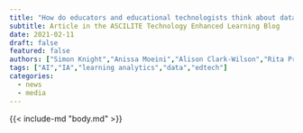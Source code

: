 ```yaml
---
title: "How do educators and educational technologists think about data as evidence to support their work?"
subtitle: Article in the ASCILITE Technology Enhanced Learning Blog
date: 2021-02-11
draft: false
featured: false
authors: ["Simon Knight","Anissa Moeini","Alison Clark-Wilson","Rita Prestigiacomo"]
tags: ["AI","IA","learning analytics","data","edtech"]
categories:
  - news
  - media
---
```


{{< include-md "body.md" >}}

